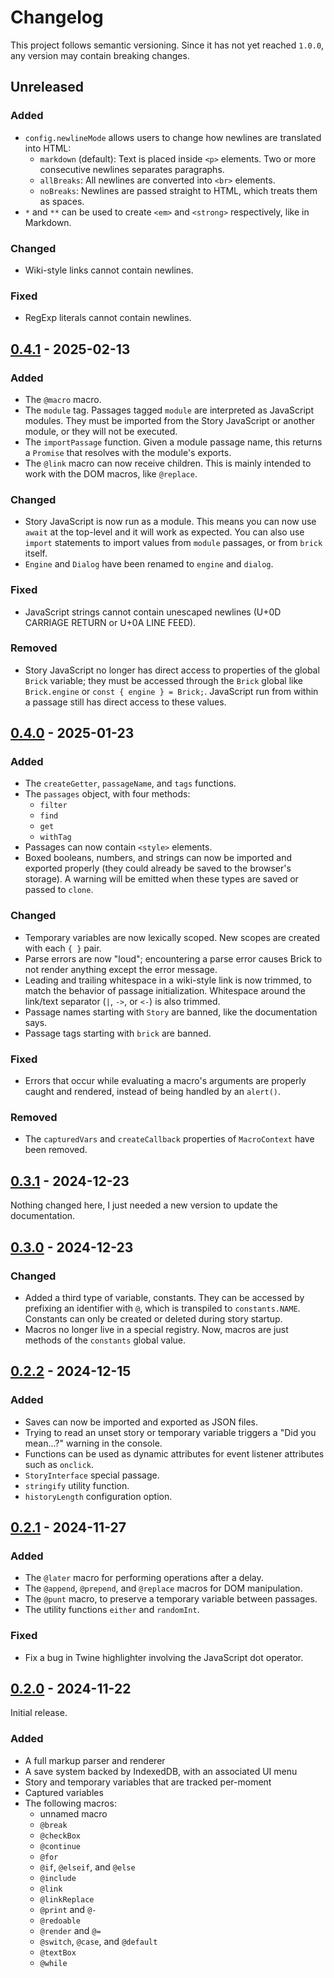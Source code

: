 # Changelog

This project follows semantic versioning.
Since it has not yet reached `1.0.0`, any version may contain breaking changes.

## Unreleased

### Added

- `config.newlineMode` allows users to change how newlines are translated into HTML:
  - `markdown` (default): Text is placed inside `<p>` elements.
    Two or more consecutive newlines separates paragraphs.
  - `allBreaks`: All newlines are converted into `<br>` elements.
  - `noBreaks`: Newlines are passed straight to HTML, which treats them as spaces.
- `*` and `**` can be used to create `<em>` and `<strong>` respectively, like in Markdown.

### Changed

- Wiki-style links cannot contain newlines.

### Fixed

- RegExp literals cannot contain newlines.

## [0.4.1] - 2025-02-13

### Added

- The `@macro` macro.
- The `module` tag.
  Passages tagged `module` are interpreted as JavaScript modules.
  They must be imported from the Story JavaScript or another module, or they will not be executed.
- The `importPassage` function.
  Given a module passage name, this returns a `Promise` that resolves with the module's exports.
- The `@link` macro can now receive children.
  This is mainly intended to work with the DOM macros, like `@replace`.

### Changed

- Story JavaScript is now run as a module.
  This means you can now use `await` at the top-level and it will work as expected.
  You can also use `import` statements to import values from `module` passages,
  or from `brick` itself.
- `Engine` and `Dialog` have been renamed to `engine` and `dialog`.

### Fixed

- JavaScript strings cannot contain unescaped newlines (U+0D CARRIAGE RETURN or U+0A LINE FEED).

### Removed

- Story JavaScript no longer has direct access to properties of the global `Brick` variable;
  they must be accessed through the `Brick` global like
  `Brick.engine` or `const { engine } = Brick;`.
  JavaScript run from within a passage still has direct access to these values.

## [0.4.0] - 2025-01-23

### Added

- The `createGetter`, `passageName`, and `tags` functions.
- The `passages` object, with four methods:
  - `filter`
  - `find`
  - `get`
  - `withTag`
- Passages can now contain `<style>` elements.
- Boxed booleans, numbers, and strings can now be imported and exported properly
  (they could already be saved to the browser's storage).
  A warning will be emitted when these types are saved or passed to `clone`.

### Changed

- Temporary variables are now lexically scoped.
  New scopes are created with each `{ }` pair.
- Parse errors are now "loud";
  encountering a parse error causes Brick to not render anything except the error message.
- Leading and trailing whitespace in a wiki-style link is now trimmed,
  to match the behavior of passage initialization.
  Whitespace around the link/text separator (`|`, `->`, or `<-`) is also trimmed.
- Passage names starting with `Story` are banned, like the documentation says.
- Passage tags starting with `brick` are banned.

### Fixed

- Errors that occur while evaluating a macro's arguments are properly caught and rendered,
  instead of being handled by an `alert()`.

### Removed

- The `capturedVars` and `createCallback` properties of `MacroContext` have been removed.

## [0.3.1] - 2024-12-23

Nothing changed here, I just needed a new version to update the documentation.

## [0.3.0] - 2024-12-23

### Changed

- Added a third type of variable, constants.
  They can be accessed by prefixing an identifier with `@`,
  which is transpiled to `constants.NAME`.
  Constants can only be created or deleted during story startup.
- Macros no longer live in a special registry.
  Now, macros are just methods of the `constants` global value.

## [0.2.2] - 2024-12-15

### Added

- Saves can now be imported and exported as JSON files.
- Trying to read an unset story or temporary variable triggers a "Did you mean...?" warning in the console.
- Functions can be used as dynamic attributes for event listener attributes such as `onclick`.
- `StoryInterface` special passage.
- `stringify` utility function.
- `historyLength` configuration option.

## [0.2.1] - 2024-11-27

### Added

- The `@later` macro for performing operations after a delay.
- The `@append`, `@prepend`, and `@replace` macros for DOM manipulation.
- The `@punt` macro, to preserve a temporary variable between passages.
- The utility functions `either` and `randomInt`.

### Fixed

- Fix a bug in Twine highlighter involving the JavaScript dot operator.

## [0.2.0] - 2024-11-22

Initial release.

### Added

- A full markup parser and renderer
- A save system backed by IndexedDB, with an associated UI menu
- Story and temporary variables that are tracked per-moment
- Captured variables
- The following macros:
  - unnamed macro
  - `@break`
  - `@checkBox`
  - `@continue`
  - `@for`
  - `@if`, `@elseif`, and `@else`
  - `@include`
  - `@link`
  - `@linkReplace`
  - `@print` and `@-`
  - `@redoable`
  - `@render` and `@=`
  - `@switch`, `@case`, and `@default`
  - `@textBox`
  - `@while`

[0.4.1]: https://github.com/cjneidhart/brick/releases/tag/v0.4.1
[0.4.0]: https://github.com/cjneidhart/brick/releases/tag/v0.4.0
[0.3.1]: https://github.com/cjneidhart/brick/releases/tag/v0.3.1
[0.3.0]: https://github.com/cjneidhart/brick/releases/tag/v0.3.0
[0.2.2]: https://github.com/cjneidhart/brick/releases/tag/v0.2.2
[0.2.1]: https://github.com/cjneidhart/brick/releases/tag/v0.2.1
[0.2.0]: https://github.com/cjneidhart/brick/releases/tag/v0.2.0
